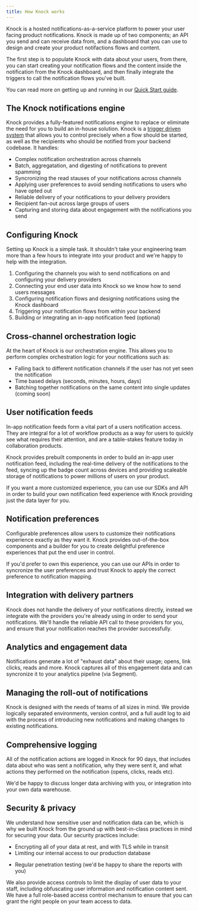 ```yaml
---
title: How Knock works
---
```


Knock is a hosted notifications-as-a-service platform to power your user facing product notifications.
Knock is made up of two components; an API you send and can receive data from, and a dashboard that
you can use to design and create your product notifactions flows and content.

The first step is to populate Knock with data about your users, from there, you can start
creating your notification flows and the content inside the notification from the Knock dashboard,
and then finally integrate the triggers to call the notification flows you've built.

You can read more on getting up and running in our [Quick Start guide](/getting-started/quick-start).

## The Knock notifications engine

Knock provides a fully-featured notifications engine to replace or eliminate the need for you to build
an in-house solution. Knock is a [trigger driven system](/sending-notifications/triggering-flows) that allows you to control precisely when a flow should be started, as well as the recipients who should be notified from your backend codebase. It handles:

- Complex notification orchestration across channels
- Batch, aggregatation, and digesting of notifications to prevent spamming
- Syncronizing the read stauses of your notifications across channels
- Applying user preferences to avoid sending notifications to users who have opted out
- Reliable delivery of your notifications to your delivery providers
- Recipient fan-out across large groups of users
- Capturing and storing data about engagement with the notifications you send

## Configuring Knock

Setting up Knock is a simple task. It shouldn't take your engineering team more than a few hours
to integrate into your product and we're happy to help with the integration.

1. Configuring the channels you wish to send notifications on and configuring your delivery providers
2. Connecting your end user data into Knock so we know how to send users messages
3. Configuring notification flows and designing notifications using the Knock dashboard
4. Triggering your notification flows from within your backend
5. Building or integrating an in-app notification feed (optional)

## Cross-channel orchestration logic

At the heart of Knock is our orchestration engine. This allows you to perform complex orchestration
logic for your notifications such as:

- Falling back to different notification channels if the user has not yet seen the notification
- Time based delays (seconds, minutes, hours, days)
- Batching together notifications on the same content into single updates (coming soon)

## User notification feeds

In-app notification feeds form a vital part of a users notification access. They are integral for
a lot of workflow products as a way for users to quickly see what requires their attention,
and are a table-stakes feature today in collaboration products.

Knock provides prebuilt components in order to build an in-app user notification feed, including
the real-time delivery of the notifications to the feed, syncing up the badge count across devices
and providing scaleable storage of notifications to power millions of users on your product.

If you want a more customized experience, you can use our SDKs and API in order to build your own
notification feed experience with Knock providing just the data layer for you.

## Notification preferences

Configurable preferences allow users to customize their notifications experience exactly as they
want it. Knock provides out-of-the-box components and a builder for you to create delightful
preference experiences that put the end user in control.

If you'd prefer to own this experience, you can use our APIs in order to syncronize the user
preferences and trust Knock to apply the correct preference to notification mapping.

## Integration with delivery partners

Knock does not handle the delivery of your notifications directly, instead we integrate with the
providers you're already using in order to send your notifications. We'll handle the reliable
API call to these providers for you, and ensure that your notification reaches the provider
successfully.

## Analytics and engagement data

Notifications generate a lot of "exhaust data" about their usage; opens, link clicks, reads and more.
Knock captures all of this engagement data and can syncronize it to your analytics pipeline (via Segment).

## Managing the roll-out of notifications

Knock is designed with the needs of teams of all sizes in mind. We provide logically separated
environments, version control, and a full audit log to aid with the process of introducing new
notifications and making changes to existing notifications.

## Comprehensive logging

All of the notification actions are logged in Knock for 90 days, that includes data about who was
sent a notification, why they were sent it, and what actions they performed on the notification
(opens, clicks, reads etc).

We'd be happy to discuss longer data archiving with you, or integration into your own data warehouse.

## Security & privacy

We understand how sensitive user and notification data can be, which is why we built Knock from the
ground up with best-in-class practices in mind for securing your data. Our security practices include:

- Encrypting all of your data at rest, and with TLS while in transit
- Limiting our internal access to our production database
<!-- - An external bug-bounty program to find any issues and disclose them -->
- Regular penetration testing (we'd be happy to share the reports with you)

We also provide access controls to limit the display of user data to your staff, including obfuscating
user information and notification content sent. We have a full role-based access control mechanism
to ensure that you can grant the right people on your team access to data.
